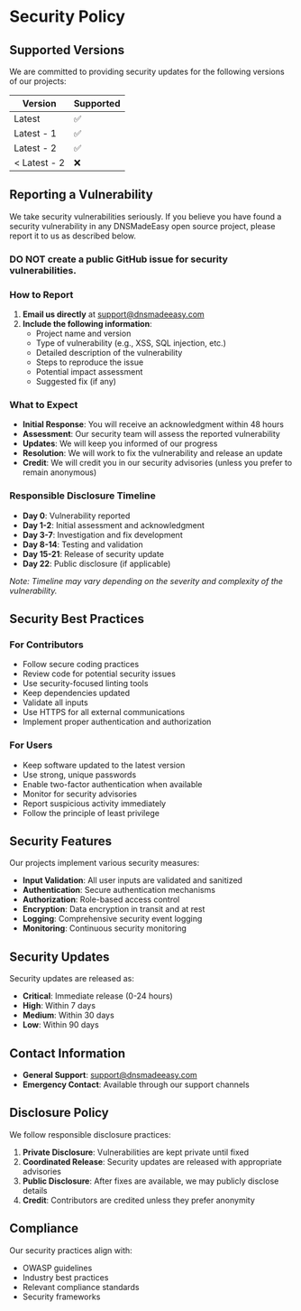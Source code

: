 # Security Policy

## Supported Versions

We are committed to providing security updates for the following versions of our projects:

| Version | Supported          |
| ------- | ------------------ |
| Latest  | :white_check_mark: |
| Latest - 1 | :white_check_mark: |
| Latest - 2 | :white_check_mark: |
| < Latest - 2 | :x: |

## Reporting a Vulnerability

We take security vulnerabilities seriously. If you believe you have found a security vulnerability in any DNSMadeEasy open source project, please report it to us as described below.

### **DO NOT** create a public GitHub issue for security vulnerabilities.

### How to Report

1. **Email us directly** at [support@dnsmadeeasy.com](mailto:support@dnsmadeeasy.com)
2. **Include the following information**:
   - Project name and version
   - Type of vulnerability (e.g., XSS, SQL injection, etc.)
   - Detailed description of the vulnerability
   - Steps to reproduce the issue
   - Potential impact assessment
   - Suggested fix (if any)

### What to Expect

- **Initial Response**: You will receive an acknowledgment within 48 hours
- **Assessment**: Our security team will assess the reported vulnerability
- **Updates**: We will keep you informed of our progress
- **Resolution**: We will work to fix the vulnerability and release an update
- **Credit**: We will credit you in our security advisories (unless you prefer to remain anonymous)

### Responsible Disclosure Timeline

- **Day 0**: Vulnerability reported
- **Day 1-2**: Initial assessment and acknowledgment
- **Day 3-7**: Investigation and fix development
- **Day 8-14**: Testing and validation
- **Day 15-21**: Release of security update
- **Day 22**: Public disclosure (if applicable)

*Note: Timeline may vary depending on the severity and complexity of the vulnerability.*

## Security Best Practices

### For Contributors

- Follow secure coding practices
- Review code for potential security issues
- Use security-focused linting tools
- Keep dependencies updated
- Validate all inputs
- Use HTTPS for all external communications
- Implement proper authentication and authorization

### For Users

- Keep software updated to the latest version
- Use strong, unique passwords
- Enable two-factor authentication when available
- Monitor for security advisories
- Report suspicious activity immediately
- Follow the principle of least privilege

## Security Features

Our projects implement various security measures:

- **Input Validation**: All user inputs are validated and sanitized
- **Authentication**: Secure authentication mechanisms
- **Authorization**: Role-based access control
- **Encryption**: Data encryption in transit and at rest
- **Logging**: Comprehensive security event logging
- **Monitoring**: Continuous security monitoring

## Security Updates

Security updates are released as:

- **Critical**: Immediate release (0-24 hours)
- **High**: Within 7 days
- **Medium**: Within 30 days
- **Low**: Within 90 days

## Contact Information

- **General Support**: [support@dnsmadeeasy.com](mailto:support@dnsmadeeasy.com)
- **Emergency Contact**: Available through our support channels

## Disclosure Policy

We follow responsible disclosure practices:

1. **Private Disclosure**: Vulnerabilities are kept private until fixed
2. **Coordinated Release**: Security updates are released with appropriate advisories
3. **Public Disclosure**: After fixes are available, we may publicly disclose details
4. **Credit**: Contributors are credited unless they prefer anonymity

## Compliance

Our security practices align with:
- OWASP guidelines
- Industry best practices
- Relevant compliance standards
- Security frameworks
